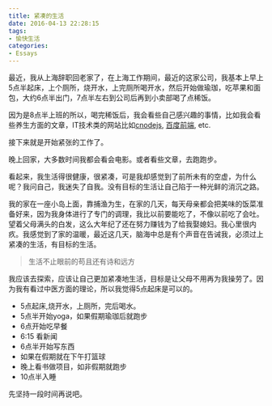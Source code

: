 ```yaml
---
title: 紧凑的生活
date: 2016-04-13 22:28:15
tags:
- 愉快生活
categories:
- Essays
---
```

最近，我从上海辞职回老家了，在上海工作期间，最近的这家公司，我基本上早上5点半起床，上个厕所，烧开水，上完厕所喝开水，然后开始做瑜珈，吃苹果和面包，大约6点半出门，7点半左右到公司后再到小卖部喝了点稀饭。

因为是8点半上班的所以，喝完稀饭后，我会看些自己感兴趣的事情，比如我会看些养生方面的文章，IT技术类的网站比如[cnodejs](https://cnodejs.org), [百度前端](http://fex.baidu.com/), etc.

接下来就是开始紧张的工作了。

晚上回家，大多数时间我都会看会电影。或者看些文章，去跑跑步。

看起来，我生活得很健康，很紧凑，可是我却感觉到了前所未有的空虚，为什么呢？我问自己，我迷失了自我。没有目标的生活让自己陷于一种光鲜的消沉之路。

我的家在一座小岛上面，靠捕渔为生，在家的几天，每天母亲都会把美味的饭菜准备好来，因为我身体进行了专门的调理，我比以前要能吃了，不像以前吃了会吐。望着父母满头的白发，这么大年纪了还在努力赚钱为了给我娶媳妇。我心里很内疚。我感觉到了家的温暖，最近这几天，脑海中总是有个声音在告诫我，必须过上紧凑的生活，有目标的生活。

> 生活不止眼前的苟且还有诗和远方

我应该去探索，应该让自己更加紧凑地生活，目标是让父母不用再为我操劳了。因为我有看过中医方面的理论，所以我觉得5点起床是可以的。

* 5点起床,烧开水，上厕所，完后喝水。
* 5点半开始yoga，如果假期瑜珈后就跑步
* 6点开始吃早餐
* 6:15 看新闻
* 6点半开始写东西
* 如果在假期就在下午打篮球
* 晚上看书做项目，如非假期就跑步
* 10点半入睡

先坚持一段时间再说吧。
